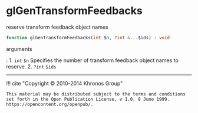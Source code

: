 # glGenTransformFeedbacks
reserve transform feedback object names

```php
function glGenTransformFeedbacks(int $n, ?int &...$ids) : void
```

arguments

:    1. `int` `$n` Specifies the number of transform feedback object names to
    reserve.
    2. `?int` `$ids` 

---
     

!!! cite "Copyright © 2010-2014 Khronos Group"

    This material may be distributed subject to the terms and conditions set forth in the Open Publication License, v 1.0, 8 June 1999. https://opencontent.org/openpub/.